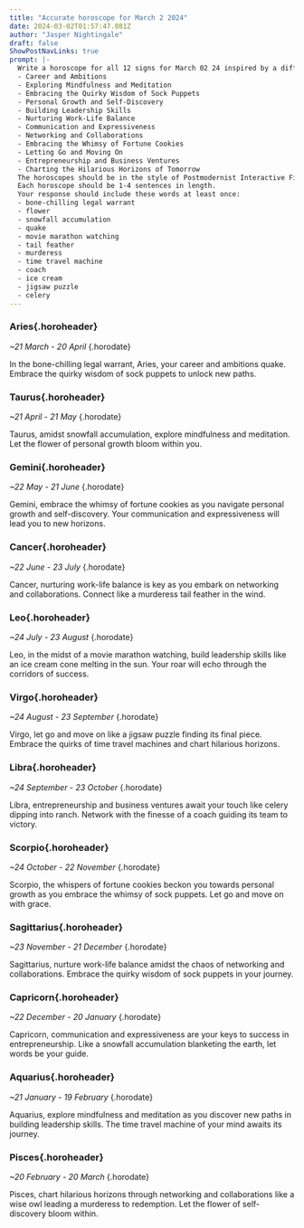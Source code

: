 ```yaml
---
title: "Accurate horoscope for March 2 2024"
date: 2024-03-02T01:57:47.081Z
author: "Jasper Nightingale"
draft: false
ShowPostNavLinks: true
prompt: |-
  Write a horoscope for all 12 signs for March 02 24 inspired by a different focus for each. Ensure you do not include the focus in the response:
  - Career and Ambitions
  - Exploring Mindfulness and Meditation
  - Embracing the Quirky Wisdom of Sock Puppets
  - Personal Growth and Self-Discovery
  - Building Leadership Skills
  - Nurturing Work-Life Balance
  - Communication and Expressiveness
  - Networking and Collaborations
  - Embracing the Whimsy of Fortune Cookies
  - Letting Go and Moving On
  - Entrepreneurship and Business Ventures
  - Charting the Hilarious Horizons of Tomorrow
  The horoscopes should be in the style of Postmodernist Interactive Fiction Haiku and the mood of indignant
  Each horoscope should be 1-4 sentences in length.
  Your response should include these words at least once:
  - bone-chilling legal warrant
  - flower
  - snowfall accumulation
  - quake
  - movie marathon watching
  - tail feather
  - murderess
  - time travel machine
  - coach
  - ice cream
  - jigsaw puzzle
  - celery
---
```


### Aries{.horoheader}

*~21 March - 20 April*
{.horodate}

In the bone-chilling legal warrant, Aries, your career and ambitions quake. Embrace the quirky wisdom of sock puppets to unlock new paths.


### Taurus{.horoheader}

*~21 April - 21 May*
{.horodate}

Taurus, amidst snowfall accumulation, explore mindfulness and meditation. Let the flower of personal growth bloom within you.


### Gemini{.horoheader}

*~22 May - 21 June*
{.horodate}

Gemini, embrace the whimsy of fortune cookies as you navigate personal growth and self-discovery. Your communication and expressiveness will lead you to new horizons.


### Cancer{.horoheader}

*~22 June - 23 July*
{.horodate}

Cancer, nurturing work-life balance is key as you embark on networking and collaborations. Connect like a murderess tail feather in the wind.


### Leo{.horoheader}

*~24 July - 23 August*
{.horodate}

Leo, in the midst of a movie marathon watching, build leadership skills like an ice cream cone melting in the sun. Your roar will echo through the corridors of success.


### Virgo{.horoheader}

*~24 August - 23 September*
{.horodate}

Virgo, let go and move on like a jigsaw puzzle finding its final piece. Embrace the quirks of time travel machines and chart hilarious horizons.


### Libra{.horoheader}

*~24 September - 23 October*
{.horodate}

Libra, entrepreneurship and business ventures await your touch like celery dipping into ranch. Network with the finesse of a coach guiding its team to victory.


### Scorpio{.horoheader}

*~24 October - 22 November*
{.horodate}

Scorpio, the whispers of fortune cookies beckon you towards personal growth as you embrace the whimsy of sock puppets. Let go and move on with grace.


### Sagittarius{.horoheader}

*~23 November - 21 December*
{.horodate}

Sagittarius, nurture work-life balance amidst the chaos of networking and collaborations. Embrace the quirky wisdom of sock puppets in your journey.


### Capricorn{.horoheader}

*~22 December - 20 January*
{.horodate}

Capricorn, communication and expressiveness are your keys to success in entrepreneurship. Like a snowfall accumulation blanketing the earth, let words be your guide.


### Aquarius{.horoheader}

*~21 January - 19 February*
{.horodate}

Aquarius, explore mindfulness and meditation as you discover new paths in building leadership skills. The time travel machine of your mind awaits its journey.


### Pisces{.horoheader}

*~20 February - 20 March*
{.horodate}

Pisces, chart hilarious horizons through networking and collaborations like a wise owl leading a murderess to redemption. Let the flower of self-discovery bloom within.


